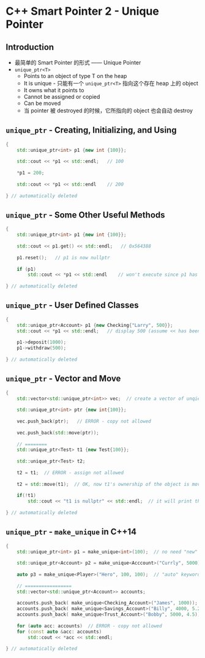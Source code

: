# C++ Smart Pointer 2 - Unique Pointer

## Introduction

+ 最简单的 Smart Pointer 的形式 —— Unique Pointer
+ `unique_ptr<T>`
  + Points to an object of type T on the heap
  + It is unique - 只能有一个 `unique_ptr<T>` 指向这个存在 heap 上的 object
  + It owns what it points to
  + Cannot be assigned or copied
  + Can be moved
  + 当 pointer 被 destroyed 的时候，它所指向的 object 也会自动 destroy

## `unique_ptr` - Creating, Initializing, and Using

```c++
{
	std::unique_ptr<int> p1 {new int {100}};
	
	std::cout << *p1 << std::endl;   // 100
	
	*p1 = 200;
	
	std::cout << *p1 << std::endl    // 200
	
} // automatically deleted
```

## `unique_ptr` - Some Other Useful Methods

```c++
{
	std::unique_ptr<int> p1 {new int {100}};
	
	std::cout << p1.get() << std::endl;   // 0x564388
	
	p1.reset();   // p1 is now nullptr
	
	if (p1)
		std::cout << *p1 << std::endl    // won't execute since p1 has been reset to NULL
	
} // automatically deleted
```

## `unique_ptr` - User Defined Classes

```c++
{
	std::unique_ptr<Account> p1 {new Checking{"Larry", 500}}; 
	std::cout << *p1 << std::endl;   // display 500 (assume << has been overloaded)
	
	p1->deposit(1000);
	p1->withdraw(500);
	
} // automatically deleted
```

## `unique_ptr` - Vector and Move

```c++
{
	std::vector<std::unique_ptr<int>> vec;  // create a vector of unqie_ptr with int type
	
	std::unique_ptr<int> ptr {new int{100}};
	
	vec.push_back(ptr);   // ERROR - copy not allowed
	
	vec.push_back(std::move(ptr));
    
    // ========
    std::unique_ptr<Test> t1 {new Test{100}};
    
    std::unique_ptr<Test> t2;
    
    t2 = t1;  // ERROR - assign not allowed
    
    t2 = std::move(t1);  // OK, now t1's ownership of the object is moved to t2, and t1 now is a NULL pointer
    
    if(!t1)
        std::cout << "t1 is nullptr" << std::endl;  // it will print this
	
} // automatically deleted
```

## `unique_ptr` - `make_unique` in C++14

```c++
{
	std::unique_ptr<int> p1 = make_unique<int>(100);  // no need "new" keyword
	
	std::unique_ptr<Account> p2 = make_unique<Acccount>("Currly", 5000);  // can directly initialize the object here
	
	auto p3 = make_unique<Player>("Hero", 100, 100);  // "auto" keyword can let compiler deduce the type of p3 based on what make_unique returns
    
    // =================
    std::vector<std::unique_ptr<Account>> accounts;
    
    accounts.push_back( make_unique<Checking_Account>("James", 1000));
    accounts.push_back( make_unique<Savings_Account>("Billy", 4000, 5.2));
    accounts.push_back( make_unique<Trust_Account>("Bobby", 5000, 4.5));
    
    for (auto acc: accounts)  // ERROR - copy not allowed
	for (const auto &acc: accounts)
		std::cout << *acc << std::endl;
	
} // automatically deleted
```

